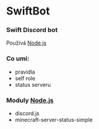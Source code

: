 # SwiftBot
### Swift Discord bot
Používá [Node.js](https://nodejs.org/en/)

### Co umí:
- pravidla
- self role
- status serveru

### Moduly [Node.js](https://nodejs.org/en/)
- discord.js
- minecraft-server-status-simple
